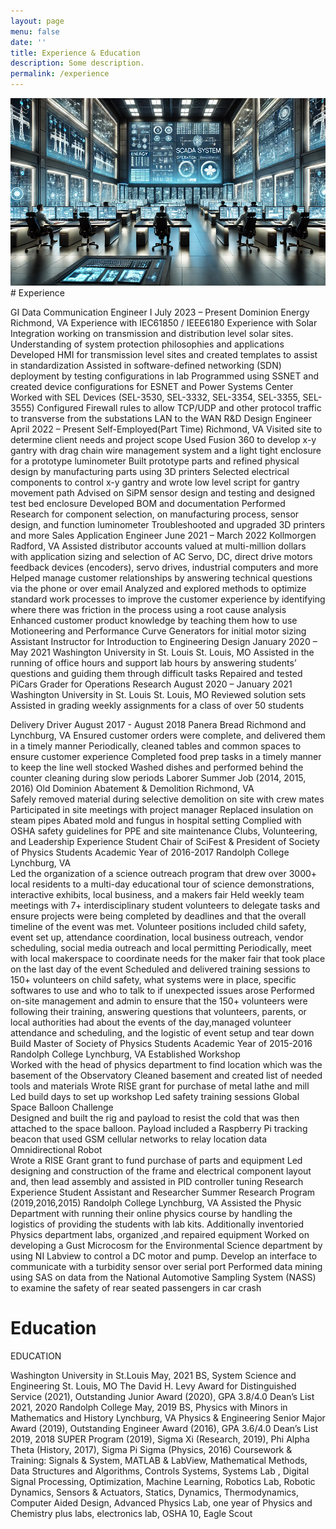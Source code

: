 ```yaml
---
layout: page
menu: false
date: ''
title: Experience & Education
description: Some description.
permalink: /experience
---
```


<img class="img" src="/assets/img/SCADA.PNG" alt="WZV" width="593" height="300">
# Experience

GI Data Communication Engineer I                                                                                       July 2023 – Present
Dominion Energy                                                                                                                                       Richmond, VA
Experience with IEC61850 / IEEE6180 
Experience with Solar Integration working on transmission and distribution level solar sites.
Understanding of system protection philosophies and applications
Developed HMI for transmission level sites and created templates to assist in standardization
Assisted in software-defined networking (SDN) deployment by testing configurations in lab
Programmed using SSNET and created device configurations for ESNET and Power Systems Center
Worked with SEL Devices (SEL-3530, SEL-3332, SEL-3354, SEL-3355, SEL-3555)
Configured Firewall rules to allow TCP/UDP and other protocol traffic to transverse from the substations LAN to the WAN
R&D Design Engineer 							                          April 2022 – Present
Self-Employed(Part Time)                                                                                                                            Richmond, VA
Visited site to determine client needs and project scope
Used Fusion 360 to develop x-y gantry with drag chain wire management system and a light tight enclosure for a prototype luminometer
Built prototype parts and refined physical design by manufacturing parts using 3D printers
Selected electrical components to control x-y gantry and wrote low level script for gantry movement path
Advised on SiPM sensor design and testing and designed test bed enclosure
Developed BOM and documentation
Performed Research for component selection, on manufacturing process, sensor design, and function luminometer
Troubleshooted and upgraded 3D printers and more
Sales Application Engineer						                                June 2021 – March 2022
Kollmorgen										                             Radford, VA
Assisted distributor accounts valued at multi-million dollars with application sizing and selection of AC Servo,  DC, direct drive motors feedback devices (encoders), servo drives, industrial computers and more 
Helped manage customer relationships by answering technical questions via the phone or over email
Analyzed and explored methods to optimize standard work processes to improve the customer experience by identifying where there was friction in the process using a root cause analysis 
Enhanced customer product knowledge by teaching them how to use Motioneering and Performance Curve Generators for initial motor sizing
Assistant Instructor for Introduction to Engineering Design 		                  January 2020 – May 2021
Washington University in St. Louis									               St. Louis, MO
Assisted in the running of office hours and support lab hours by answering students’ questions and guiding them through difficult tasks
Repaired and tested PiCars
Grader for Operations Research 						              August 2020 – January 2021
Washington University in St. Louis									               St. Louis, MO
Reviewed solution sets 
Assisted in grading weekly assignments for a class of over 50 students 

Delivery Driver  								              August 2017 -  August 2018
Panera Bread	                                                                                                                 Richmond and Lynchburg, VA
Ensured customer orders were complete, and delivered them in a timely manner
Periodically, cleaned tables and common spaces to ensure customer experience
Completed food prep tasks in a timely manner to keep the line well stocked
Washed dishes and performed behind the counter cleaning during slow periods
Laborer                                                                                                                     Summer Job (2014, 2015, 2016)
Old Dominion Abatement & Demolition                                                                                                      Richmond, VA                                                                                                                            
Safely removed material during selective demolition on site with crew mates
Participated in site meetings with project manager
Replaced insulation on steam pipes
Abated mold and fungus in hospital setting
Complied with OSHA safety guidelines for PPE and site maintenance
Clubs, Volunteering, and Leadership Experience
Student Chair of SciFest & President of Society of Physics Students                    Academic Year of 2016-2017
Randolph College                                                                                                                                                                 Lynchburg, VA                                                           
Led the organization of a science outreach program that drew over 3000+ local  residents to a multi-day educational tour of science demonstrations, interactive exhibits, local business, and a makers fair
 Held weekly team meetings with 7+ interdisciplinary student volunteers to delegate tasks and ensure projects were being completed by deadlines and that the overall timeline of the event was met. Volunteer positions included child safety, event set up, attendance coordination, local business outreach, vendor scheduling, social media outreach and local permitting
Periodically, meet with local makerspace to coordinate needs for the maker fair that took place on the last day of the event
Scheduled and delivered training sessions to 150+ volunteers on child safety, what systems were in place, specific softwares to use and who to talk to if unexpected issues arose
Performed on-site management and admin to ensure that the 150+ volunteers were following their training, answering questions that volunteers, parents, or local authorities had about the events of the day,managed volunteer attendance and scheduling, and the logistic of event setup and tear down
Build Master of Society of Physics Students                                                            Academic Year of 2015-2016                                                                                              
Randolph College                                                                                                                                                                 Lynchburg, VA
Established Workshop                                                                                                                                                          
Worked with the head of physics department to find location which was the basement of the Observatory 
Cleaned basement and created list of needed tools and materials
Wrote RISE grant for purchase of metal lathe and mill
Led build days to set up workshop
Led safety training sessions
Global Space Balloon Challenge         
Designed and built the rig and payload to resist the cold that was then attached to the space balloon. Payload included a Raspberry Pi tracking beacon that used GSM cellular networks to relay location data
Omnidirectional Robot                                         
Wrote a RISE Grant  grant to fund purchase of parts and equipment
Led designing and construction of the frame and electrical component layout and, then lead assembly and assisted in PID controller tuning
Research Experience
Student Assistant and Researcher				         Summer Research Program (2019,2016,2015)
Randolph College 								                                     Lynchburg, VA
Assisted the Physic Department with running their online physics course by handling the logistics of providing the students with lab kits. Additionally inventoried Physics department labs, organized ,and repaired equipment
Worked on developing a Gust Microcosm for the Environmental Science department by using NI Labview to control a DC motor and pump. Develop an interface to communicate with a turbidity sensor over serial port
Performed data mining using SAS on data from the National Automotive Sampling System (NASS) to examine the safety of rear seated passengers in car crash
# Education
EDUCATION 

Washington University in St.Louis					                     	                               May, 2021 
BS, System Science and Engineering 				   			                           St. Louis, MO
The David H. Levy Award for Distinguished Service (2021), Outstanding Junior Award (2020), GPA 3.8/4.0
Dean’s List 2021, 2020
Randolph College					                     	                                                       May, 2019
BS, Physics with Minors in Mathematics and History				   			             Lynchburg, VA
Physics & Engineering Senior Major Award (2019), Outstanding Engineer Award (2016), GPA 3.6/4.0
Dean’s List 2019, 2018
SUPER Program (2019), Sigma Xi (Research, 2019), Phi Alpha Theta (History, 2017), Sigma Pi Sigma (Physics, 2016)
Coursework & Training: Signals & System, MATLAB & LabView, Mathematical Methods, Data Structures and Algorithms, Controls Systems, Systems Lab , Digital Signal Processing, Optimization, Machine Learning, Robotics Lab, Robotic Dynamics, Sensors & Actuators, Statics, Dynamics, Thermodynamics, Computer Aided Design, Advanced Physics Lab, one year of Physics and Chemistry plus labs, electronics lab,  OSHA 10, Eagle Scout

